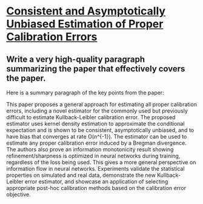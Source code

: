 # [Consistent and Asymptotically Unbiased Estimation of Proper Calibration   Errors](https://arxiv.org/abs/2312.08589)

## Write a very high-quality paragraph summarizing the paper that effectively covers the paper.

 Here is a summary paragraph of the key points from the paper:

This paper proposes a general approach for estimating all proper calibration errors, including a novel estimator for the commonly used but previously difficult to estimate Kullback-Leibler calibration error. The proposed estimator uses kernel density estimation to approximate the conditional expectation and is shown to be consistent, asymptotically unbiased, and to have bias that converges at rate O(n^{-1}). The estimator can be used to estimate any proper calibration error induced by a Bregman divergence. The authors also prove an information monotonicity result showing refinement/sharpness is optimized in neural networks during training, regardless of the loss being used. This gives a more general perspective on information flow in neural networks. Experiments validate the statistical properties on simulated and real data, demonstrate the new Kullback-Leibler error estimator, and showcase an application of selecting appropriate post-hoc calibration methods based on the calibration error objective.
